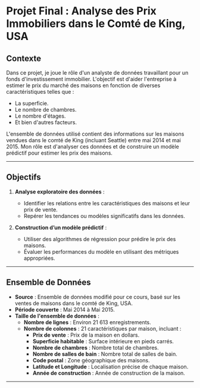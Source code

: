 # Projet Final : Analyse des Prix Immobiliers dans le Comté de King, USA

## Contexte
Dans ce projet, je joue le rôle d'un analyste de données travaillant pour un fonds d'investissement immobilier. L'objectif est d'aider l'entreprise à estimer le prix du marché des maisons en fonction de diverses caractéristiques telles que :
- La superficie.
- Le nombre de chambres.
- Le nombre d'étages.
- Et bien d'autres facteurs.

L'ensemble de données utilisé contient des informations sur les maisons vendues dans le comté de King (incluant Seattle) entre mai 2014 et mai 2015. Mon rôle est d'analyser ces données et de construire un modèle prédictif pour estimer les prix des maisons.

---

## Objectifs
1. **Analyse exploratoire des données** :
   - Identifier les relations entre les caractéristiques des maisons et leur prix de vente.
   - Repérer les tendances ou modèles significatifs dans les données.

2. **Construction d’un modèle prédictif** :
   - Utiliser des algorithmes de régression pour prédire le prix des maisons.
   - Évaluer les performances du modèle en utilisant des métriques appropriées.

---

## Ensemble de Données
- **Source** : Ensemble de données modifié pour ce cours, basé sur les ventes de maisons dans le comté de King, USA.
- **Période couverte** : Mai 2014 à Mai 2015.
- **Taille de l'ensemble de données** :
  - **Nombre de lignes** : Environ 21 613 enregistrements.
  - **Nombre de colonnes** : 21 caractéristiques par maison, incluant :
    - **Prix de vente** : Prix de la maison en dollars.
    - **Superficie habitable** : Surface intérieure en pieds carrés.
    - **Nombre de chambres** : Nombre total de chambres.
    - **Nombre de salles de bain** : Nombre total de salles de bain.
    - **Code postal** : Zone géographique des maisons.
    - **Latitude et Longitude** : Localisation précise de chaque maison.
    - **Année de construction** : Année de construction de la maison.

---
